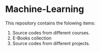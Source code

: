 # Machine-Learning

This repository contains the folowing items:
1. Source codes from different courses.
2. E-Books collection
3. Source codes from different projects.
